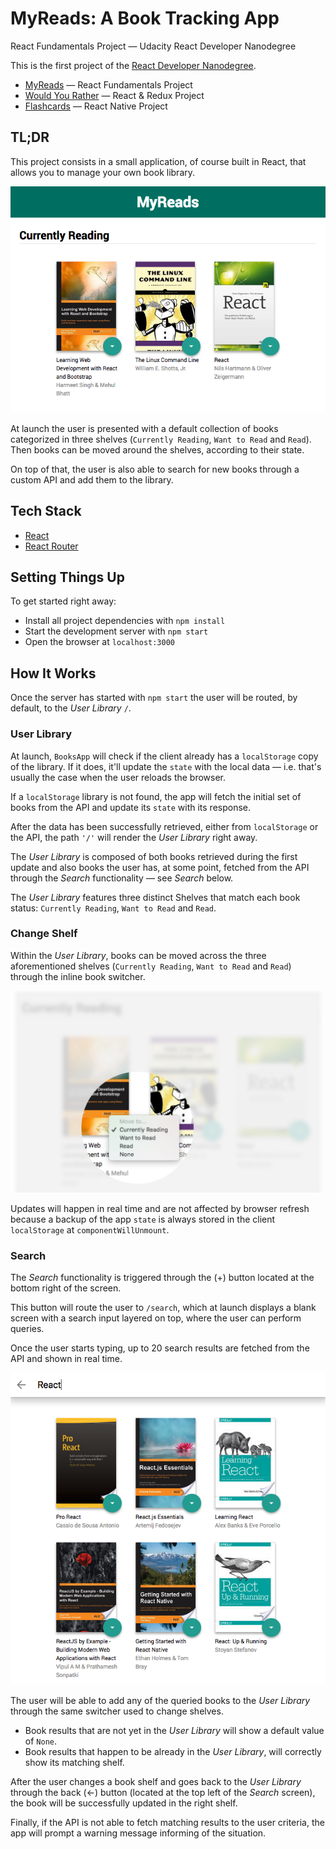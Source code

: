 # MyReads: A Book Tracking App
React Fundamentals Project — Udacity React Developer Nanodegree

This is the first project of the [React Developer Nanodegree](https://eu.udacity.com/course/react-nanodegree--nd019).

* [MyReads](https://github.com/MarcCollado/my-reads) — React Fundamentals Project
* [Would You Rather](https://github.com/MarcCollado/would-you-rather) — React & Redux Project
* [Flashcards](https://github.com/MarcCollado/flashcards) — React Native Project


## TL;DR
This project consists in a small application, of course built in React, that allows you to manage your own book library.

![img](/public/images/books.png)

At launch the user is presented with a default collection of books categorized in three shelves (`Currently Reading`, `Want to Read` and `Read`). Then books can be moved around the shelves, according to their state.

On top of that, the user is also able to search for new books through a custom API and add them to the library.


## Tech Stack
* [React](https://reactjs.org/)
* [React Router](https://github.com/ReactTraining/react-router)


## Setting Things Up
To get started right away:
* Install all project dependencies with `npm install`
* Start the development server with `npm start`
* Open the browser at `localhost:3000`


## How It Works
Once the server has started with `npm start` the user will be routed, by default, to the *User Library* `/`.

### User Library
At launch, `BooksApp` will check if the client already has a `localStorage` copy of the library. If it does, it'll update the `state` with the local data — i.e. that's usually the case when the user reloads the browser.

If a `localStorage` library is not found, the app will fetch the initial set of books from the API and update its `state` with its response.

After the data has been successfully retrieved, either from `localStorage` or the API, the path `'/'` will render the *User Library* right away.

The *User Library* is composed of both books retrieved during the first update and also books the user has, at some point, fetched from the API through the *Search* functionality — see *Search* below.

The *User Library* features three distinct Shelves that match each book status: `Currently Reading`, `Want to Read` and `Read`.

### Change Shelf
Within the *User Library*, books can be moved across the three aforementioned shelves (`Currently Reading`, `Want to Read` and `Read`) through the inline book switcher.

![img](/public/images/switcher.jpg)

Updates will happen in real time and are not affected by browser refresh because a backup of the app `state` is always stored in the client `localStorage` at `componentWillUnmount`.

### Search
The *Search* functionality is triggered through the (+) button located at the bottom right of the screen.

This button will route the user to `/search`, which at launch displays a blank screen with a search input layered on top, where the user can perform queries.

Once the user starts typing, up to 20 search results are fetched from the API and shown in real time.

![img](/public/images/search.png)

The user will be able to add any of the queried books to the *User Library* through the same switcher used to change shelves.

* Book results that are not yet in the *User Library* will show a default value of `None`.
* Book results that happen to be already in the *User Library*, will correctly show its matching shelf.

After the user changes a book shelf and goes back to the *User Library* through the back (←) button (located at the top left of the *Search* screen), the book will be successfully updated in the right shelf.

Finally, if the API is not able to fetch matching results to the user criteria, the app will prompt a warning message informing of the situation.
